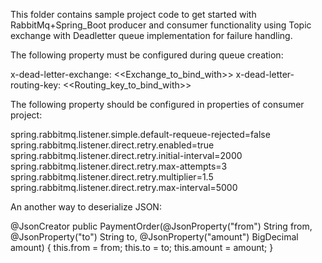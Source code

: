 This folder contains sample project code to get started with RabbitMq+Spring_Boot producer and consumer functionality using Topic exchange
with Deadletter queue implementation for failure handling.

The following property must be configured during queue creation:

x-dead-letter-exchange:	<<Exchange_to_bind_with>>
x-dead-letter-routing-key:	<<Routing_key_to_bind_with>>

The following property should be configured in properties of consumer project:

spring.rabbitmq.listener.simple.default-requeue-rejected=false
spring.rabbitmq.listener.direct.retry.enabled=true
spring.rabbitmq.listener.direct.retry.initial-interval=2000
spring.rabbitmq.listener.direct.retry.max-attempts=3
spring.rabbitmq.listener.direct.retry.multiplier=1.5
spring.rabbitmq.listener.direct.retry.max-interval=5000

An another way to deserialize JSON:

@JsonCreator
    public PaymentOrder(@JsonProperty("from") String from,
                        @JsonProperty("to") String to,
                        @JsonProperty("amount") BigDecimal amount) {
        this.from = from;
        this.to = to;
        this.amount = amount;
    }